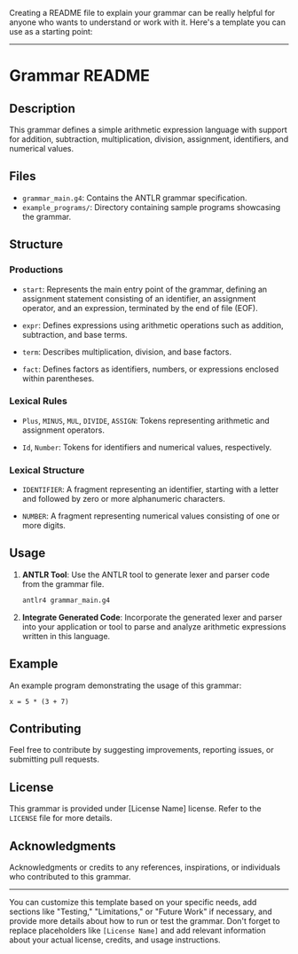 Creating a README file to explain your grammar can be really helpful for anyone who wants to understand or work with it. Here's a template you can use as a starting point:

---

# Grammar README

## Description
This grammar defines a simple arithmetic expression language with support for addition, subtraction, multiplication, division, assignment, identifiers, and numerical values.

## Files
- `grammar_main.g4`: Contains the ANTLR grammar specification.
- `example_programs/`: Directory containing sample programs showcasing the grammar.

## Structure

### Productions
- `start`: Represents the main entry point of the grammar, defining an assignment statement consisting of an identifier, an assignment operator, and an expression, terminated by the end of file (EOF).

- `expr`: Defines expressions using arithmetic operations such as addition, subtraction, and base terms.

- `term`: Describes multiplication, division, and base factors.

- `fact`: Defines factors as identifiers, numbers, or expressions enclosed within parentheses.

### Lexical Rules
- `Plus`, `MINUS`, `MUL`, `DIVIDE`, `ASSIGN`: Tokens representing arithmetic and assignment operators.

- `Id`, `Number`: Tokens for identifiers and numerical values, respectively.

### Lexical Structure
- `IDENTIFIER`: A fragment representing an identifier, starting with a letter and followed by zero or more alphanumeric characters.

- `NUMBER`: A fragment representing numerical values consisting of one or more digits.

## Usage
1. **ANTLR Tool**: Use the ANTLR tool to generate lexer and parser code from the grammar file.
   ```bash
   antlr4 grammar_main.g4
   ```

2. **Integrate Generated Code**: Incorporate the generated lexer and parser into your application or tool to parse and analyze arithmetic expressions written in this language.

## Example
An example program demonstrating the usage of this grammar:
```text
x = 5 * (3 + 7)
```

## Contributing
Feel free to contribute by suggesting improvements, reporting issues, or submitting pull requests.

## License
This grammar is provided under [License Name] license. Refer to the `LICENSE` file for more details.

## Acknowledgments
Acknowledgments or credits to any references, inspirations, or individuals who contributed to this grammar.

---

You can customize this template based on your specific needs, add sections like "Testing," "Limitations," or "Future Work" if necessary, and provide more details about how to run or test the grammar. Don't forget to replace placeholders like `[License Name]` and add relevant information about your actual license, credits, and usage instructions.